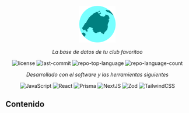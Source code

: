 <p align="center">
  <img src="public/icons/logo.png" width="100" alt="project-logo">
</p>
<p align="center">
    <em>La base de datos de tu club favoritoo</em>
</p>
<p align="center">
	<img src="https://img.shields.io/github/license/AsGamer1/Datatlas2?style=flatsquare&logo=opensourceinitiative&logoColor=white&color=%2300aaaa" alt="license">
	<img src="https://img.shields.io/github/last-commit/AsGamer1/Datatlas2?style=flat-square&logo=git&logoColor=white&&color=00aaaa" alt="last-commit">
	<img src="https://img.shields.io/github/languages/top/AsGamer1/Datatlas2?style=flat-square&&color=00aaaa" alt="repo-top-language">
	<img src="https://img.shields.io/github/languages/count/AsGamer1/Datatlas2?style=flat-square&&color=00aaaa" alt="repo-language-count">
<p>
<p align="center">
		<em>Desarrollado con el software y las herramientas siguientes</em>
</p>
<p  align="center">
<img  src="https://img.shields.io/badge/JavaScript-F7DF1E.svg?style=default&logo=JavaScript&logoColor=black"  alt="JavaScript">
<img  src="https://img.shields.io/badge/React-61DAFB.svg?style=default&logo=React&logoColor=black"  alt="React">
<img  src="https://img.shields.io/badge/Prisma-2D3748.svg?style=default&logo=Prisma&logoColor=white"  alt="Prisma">
<img  src="https://img.shields.io/badge/Next.js-000000.svg?style=default&logo=nextdotjs&logoColor=white"  alt="NextJS">
<img  src="https://img.shields.io/badge/Zod-376DB9.svg?style=default&logo=zod&logoColor=white"  alt="Zod">
<img  src="https://img.shields.io/badge/Tailwind CSS-38BDF8.svg?style=default&logo=tailwindcss&logoColor=white"  alt="TailwindCSS">
</p>
<h2>Contenido</h2>
